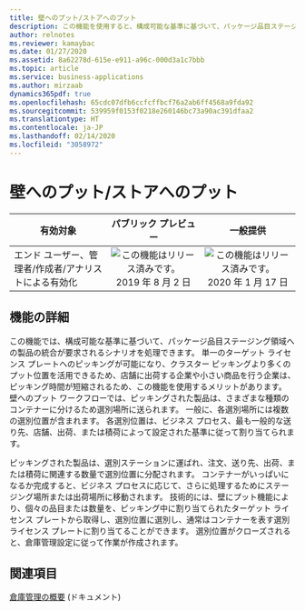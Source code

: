 ```yaml
---
title: 壁へのプット/ストアへのプット
description: この機能を使用すると、構成可能な基準に基づいて、パッケージ品目ステージング領域への製品の統合が要求されるシナリオが可能になります。
author: relnotes
ms.reviewer: kamaybac
ms.date: 01/27/2020
ms.assetid: 8a62278d-615e-e911-a96c-000d3a1c7bbb
ms.topic: article
ms.service: business-applications
ms.author: mirzaab
dynamics365pdf: true
ms.openlocfilehash: 65cdc07dfb6ccfcffbcf76a2ab6ff4568a9fda92
ms.sourcegitcommit: 539959f0153f0218e260146bc73a90ac391dfaa2
ms.translationtype: HT
ms.contentlocale: ja-JP
ms.lasthandoff: 02/14/2020
ms.locfileid: "3058972"
---
```

# <a name="put-to-wallput-to-store"></a>壁へのプット/ストアへのプット


| 有効対象    |  パブリック プレビュー | 一般提供 | 
| ---------- | :----------: |:----------: |
|エンド ユーザー、管理者/作成者/アナリストによる有効化|![この機能はリリース済みです。](/dynamics365-release-plan/media/green-checkmark.png "この機能はリリース済みです。") 2019 年 8 月 2 日| ![この機能はリリース済みです。](/dynamics365-release-plan/media/green-checkmark.png "この機能はリリース済みです。") 2020 年 1 月 17 日|






## <a name="feature-details"></a>機能の詳細
<!--feature detail start -->
この機能では、構成可能な基準に基づいて、パッケージ品目ステージング領域への製品の統合が要求されるシナリオを処理できます。 単一のターゲット ライセンス プレートへのピッキングが可能になり、クラスター ピッキングより多くのプット位置を活用できるため、店舗に出荷する企業や小さい商品を行う企業は、ピッキング時間が短縮されるため、この機能を使用するメリットがあります。 壁へのプット ワークフローでは、ピッキングされた製品は、さまざまな種類のコンテナーに分けるため選別場所に送られます。 一般に、各選別場所には複数の選別位置が含まれます。 各選別位置は、ビジネス プロセス、最も一般的な送り先、店舗、出荷、または積荷によって設定された基準に従って割り当てられます。 

ピッキングされた製品は、選別ステーションに運ばれ、注文、送り先、出荷、または積荷に関連する数量で選別位置に分配されます。 コンテナーがいっぱいになるか完成すると、ビジネス プロセスに応じて、さらに処理するためにステージング場所または出荷場所に移動されます。 技術的には、壁にプット機能により、個々の品目または数量を、ピッキング中に割り当てられたターゲット ライセンス プレートから取得し、選別位置に選別し、通常はコンテナーを表す選別ライセンス プレートに割り当てることができます。 選別位置がクローズされると、倉庫管理設定に従って作業が作成されます。
<!--feature detail end -->










## <a name="see-also"></a>関連項目

[倉庫管理の概要](https://docs.microsoft.com/dynamics365/supply-chain/warehousing/warehouse-management-overview) (ドキュメント)
